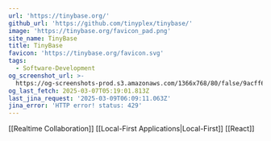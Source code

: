 ```yaml
---
url: 'https://tinybase.org/'
github_url: 'https://github.com/tinyplex/tinybase/'
image: 'https://tinybase.org/favicon_pad.png'
site_name: TinyBase
title: TinyBase
favicon: 'https://tinybase.org/favicon.svg'
tags:
  - Software-Development
og_screenshot_url: >-
  https://og-screenshots-prod.s3.amazonaws.com/1366x768/80/false/9acff6219921c86ad1e6c3aa03103f7ab99b25bec2d7f0e0b983e3960a7193d2.jpeg
og_last_fetch: 2025-03-07T05:19:01.813Z
last_jina_request: '2025-03-09T06:09:11.063Z'
jina_error: 'HTTP error! status: 429'
---
```


[[Realtime Collaboration]]
[[Local-First Applications|Local-First]]
[[React]]
